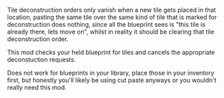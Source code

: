 Tile deconstruction orders only vanish when a new tile gets placed in that location,
pasting the same tile over the same kind of tile that is marked for deconstruction does nothing,
since all the blueprint sees is "this tile is already there, lets move on",
whilst in reality it should be clearing that tile deconstruction order.

This mod checks your held blueprint for tiles and cancels the appropriate deconstuction requests.

Does not work for blueprints in your library, place those in your inventory first,
but honestly you'll likely be using cut paste anyways or you wouldn't really need this mod.
